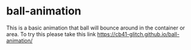 # ball-animation
This is a basic animation that ball will bounce around in the container or area.
To try this please take this link https://cb41-glitch.github.io/ball-animation/

